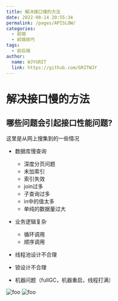 ```yaml
---
title: 解决接口慢的方法  
date: 2022-08-14 20:55:34  
permalink: /pages/APISLOW/  
categories:
  - 前端 
  - 前端技巧
tags:
  - 前后端
author:  
  name: WJYGRIT   
  link: https://github.com/GRITWJY
---
```


# 解决接口慢的方法

## 哪些问题会引起接口性能问题?
这里是从网上搜集到的一些情况
- 数据库慢查询
  - 深度分页问题
  - 未加索引
  - 索引失效 
  - join过多
  - 子查询过多
  - in中的值太多
  - 单纯的数据量过大

- 业务逻辑复杂
  - 循环调用
  - 顺序调用

- 线程池设计不合理

- 锁设计不合理

- 机器问题（fullGC，机器重启，线程打满）







<img :src = "$withBase( '/APISLOW/img.png' )" alt = "foo" />

<img :src = "$withBase( '/APISLOW/img_1.png' )" alt = "foo" />
































